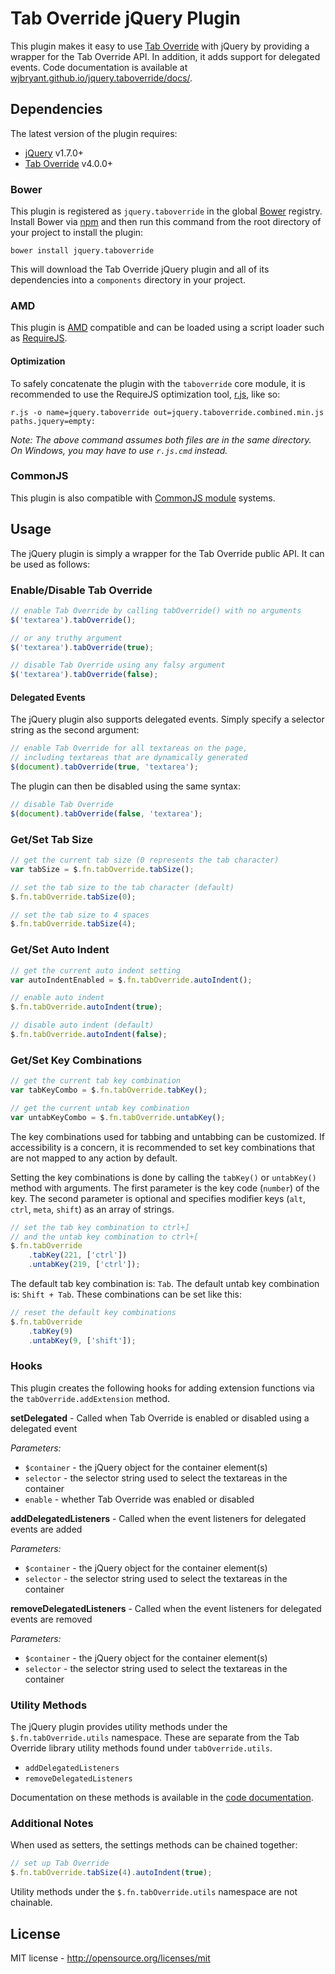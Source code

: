 # Tab Override jQuery Plugin

This plugin makes it easy to use [Tab Override](https://github.com/wjbryant/taboverride)
with jQuery by providing a wrapper for the Tab Override API. In addition, it
adds support for delegated events. Code documentation is available at
[wjbryant.github.io/jquery.taboverride/docs/](http://wjbryant.github.io/jquery.taboverride/docs/jQuery.fn.tabOverride.html "Tab Override jQuery Plugin Code Documentation").

## Dependencies

The latest version of the plugin requires:

* [jQuery](http://jquery.com/) v1.7.0+
* [Tab Override](https://github.com/wjbryant/taboverride) v4.0.0+

### Bower

This plugin is registered as `jquery.taboverride` in the global [Bower](http://twitter.github.com/bower/)
registry. Install Bower via [npm](https://npmjs.org/doc/README.html) and then
run this command from the root directory of your project to install the plugin:

```
bower install jquery.taboverride
```

This will download the Tab Override jQuery plugin and all of its dependencies
into a `components` directory in your project.

### AMD

This plugin is [AMD](https://github.com/amdjs/amdjs-api/wiki/AMD) compatible and
can be loaded using a script loader such as [RequireJS](http://requirejs.org/).

#### Optimization

To safely concatenate the plugin with the `taboverride` core module, it is
recommended to use the RequireJS optimization tool,
[r.js](https://github.com/jrburke/r.js), like so:

```
r.js -o name=jquery.taboverride out=jquery.taboverride.combined.min.js paths.jquery=empty:
```

*Note: The above command assumes both files are in the same directory. On Windows,
you may have to use `r.js.cmd` instead.*

### CommonJS

This plugin is also compatible with [CommonJS module](http://wiki.commonjs.org/wiki/Modules)
systems.

## Usage

The jQuery plugin is simply a wrapper for the Tab Override public API. It can be
used as follows:

### Enable/Disable Tab Override

```javascript
// enable Tab Override by calling tabOverride() with no arguments
$('textarea').tabOverride();

// or any truthy argument
$('textarea').tabOverride(true);
```

```javascript
// disable Tab Override using any falsy argument
$('textarea').tabOverride(false);
```

#### Delegated Events

The jQuery plugin also supports delegated events. Simply specify a selector
string as the second argument:

```javascript
// enable Tab Override for all textareas on the page,
// including textareas that are dynamically generated
$(document).tabOverride(true, 'textarea');
```

The plugin can then be disabled using the same syntax:

```javascript
// disable Tab Override
$(document).tabOverride(false, 'textarea');
```

### Get/Set Tab Size

```javascript
// get the current tab size (0 represents the tab character)
var tabSize = $.fn.tabOverride.tabSize();
```

```javascript
// set the tab size to the tab character (default)
$.fn.tabOverride.tabSize(0);

// set the tab size to 4 spaces
$.fn.tabOverride.tabSize(4);
```

### Get/Set Auto Indent

```javascript
// get the current auto indent setting
var autoIndentEnabled = $.fn.tabOverride.autoIndent();
```

```javascript
// enable auto indent
$.fn.tabOverride.autoIndent(true);

// disable auto indent (default)
$.fn.tabOverride.autoIndent(false);
```

### Get/Set Key Combinations

```javascript
// get the current tab key combination
var tabKeyCombo = $.fn.tabOverride.tabKey();

// get the current untab key combination
var untabKeyCombo = $.fn.tabOverride.untabKey();
```

The key combinations used for tabbing and untabbing can be customized. If
accessibility is a concern, it is recommended to set key combinations that are
not mapped to any action by default.

Setting the key combinations is done by calling the `tabKey()` or `untabKey()`
method with arguments. The first parameter is the key code (`number`) of the
key. The second parameter is optional and specifies modifier keys (`alt`, `ctrl`,
`meta`, `shift`) as an array of strings.

```javascript
// set the tab key combination to ctrl+]
// and the untab key combination to ctrl+[
$.fn.tabOverride
    .tabKey(221, ['ctrl'])
    .untabKey(219, ['ctrl']);
```

The default tab key combination is: `Tab`. The default untab key combination is:
`Shift + Tab`. These combinations can be set like this:

```javascript
// reset the default key combinations
$.fn.tabOverride
    .tabKey(9)
    .untabKey(9, ['shift']);
```

### Hooks

This plugin creates the following hooks for adding extension functions via the
`tabOverride.addExtension` method.

**setDelegated** - Called when Tab Override is enabled or disabled using a delegated event

*Parameters:*
* `$container` - the jQuery object for the container element(s)
* `selector` - the selector string used to select the textareas in the container
* `enable` - whether Tab Override was enabled or disabled

**addDelegatedListeners** - Called when the event listeners for delegated events are added

*Parameters:*
* `$container` - the jQuery object for the container element(s)
* `selector` - the selector string used to select the textareas in the container

**removeDelegatedListeners** - Called when the event listeners for delegated events are removed

*Parameters:*
* `$container` - the jQuery object for the container element(s)
* `selector` - the selector string used to select the textareas in the container

### Utility Methods

The jQuery plugin provides utility methods under the `$.fn.tabOverride.utils`
namespace. These are separate from the Tab Override library utility methods
found under `tabOverride.utils`.

* `addDelegatedListeners`
* `removeDelegatedListeners`

Documentation on these methods is available in the
[code documentation](http://wjbryant.github.io/jquery.taboverride/docs/tabOverride.utils.html).

### Additional Notes

When used as setters, the settings methods can be chained together:

```javascript
// set up Tab Override
$.fn.tabOverride.tabSize(4).autoIndent(true);
```

Utility methods under the `$.fn.tabOverride.utils` namespace are not chainable.

## License

MIT license - http://opensource.org/licenses/mit